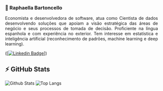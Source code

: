 ### 👋 Raphaella Bartoncello
<p align = "justify">Economista e desenvolvedora de software, atua como Cientista de dados desenvolvendo soluções que apoiam a visão estratégica das áreas de negócio e seus processos de tomada de decisão. Proficiente na língua espanhola e com experiência no exterior. Tem interesse em estatística e inteligência artificial (reconhecimento de padrões, machine learning e deep learning).</p>

(<a href="https://www.linkedin.com/in/raphaellabartoncello/" target="_blank">[![Linkedin Badge](https://img.shields.io/badge/-raphaellabartoncello-blue?style=flat-square&logo=Linkedin&logoColor=white&link=https://www.linkedin.com/in/raphaellabartoncello/)]</a>) 
## ⚡ GitHub Stats

![Github Stats](https://github-readme-stats.vercel.app/api?username=raphaellabartoncello&show_icons=true&count_private=true&show_icons=true&include_all_commits=true)
![Top Langs](https://github-readme-stats.vercel.app/api/top-langs/?username=raphaellabartoncello&hide=TeX&layout=compact)
